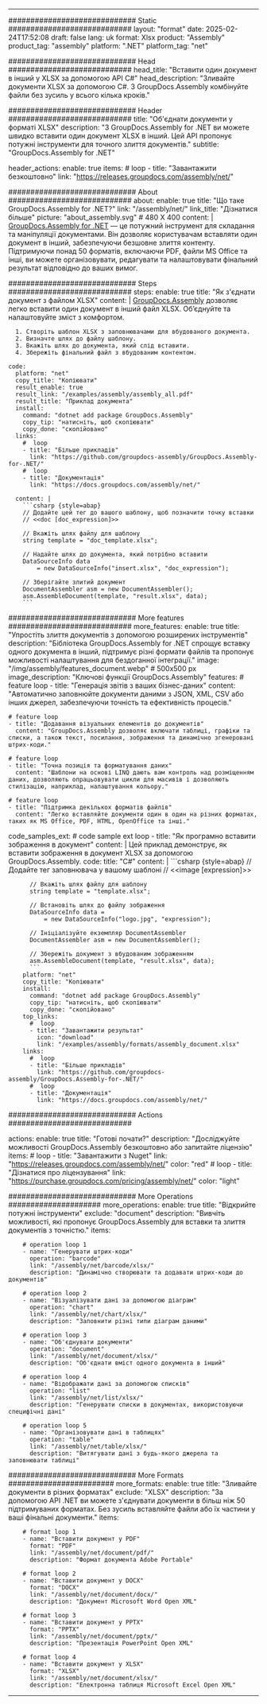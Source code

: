 



---
############################# Static ############################
layout: "format"
date:  2025-02-24T17:52:08
draft: false
lang: uk
format: Xlsx
product: "Assembly"
product_tag: "assembly"
platform: ".NET"
platform_tag: "net"

############################# Head ############################
head_title: "Вставити один документ в інший у XLSX за допомогою API C#"
head_description: "Зливайте документи XLSX за допомогою C#. З GroupDocs.Assembly комбінуйте файли без зусиль у всього кілька кроків."

############################# Header ############################
title: "Об'єднати документи у форматі XLSX" 
description: "З GroupDocs.Assembly for .NET ви можете швидко вставити один документ XLSX в інший. Цей API пропонує потужні інструменти для точного злиття документів."
subtitle: "GroupDocs.Assembly for .NET" 

header_actions:
  enable: true
  items:
    #  loop
    - title: "Завантажити безкоштовно"
      link: "https://releases.groupdocs.com/assembly/net/"
      
############################# About ############################
about:
    enable: true
    title: "Що таке GroupDocs.Assembly for .NET?"
    link: "/assembly/net/"
    link_title: "Дізнатися більше"
    picture: "about_assembly.svg" # 480 X 400
    content: |
       [GroupDocs.Assembly for .NET](/assembly/net/) — це потужний інструмент для складання та маніпуляції документами. Він дозволяє користувачам вставляти один документ в інший, забезпечуючи безшовне злиття контенту. Підтримуючи понад 50 форматів, включаючи PDF, файли MS Office та інші, ви можете організовувати, редагувати та налаштовувати фінальний результат відповідно до ваших вимог.

############################# Steps ############################
steps:
    enable: true
    title: "Як з'єднати документ з файлом XLSX"
    content: |
      [GroupDocs.Assembly](/assembly/net/) дозволяє легко вставити один документ в інший файл XLSX. Об’єднуйте та налаштовуйте зміст з комфортом.
      
      1. Створіть шаблон XLSX з заповнювачами для вбудованого документа.
      2. Визначте шлях до файлу шаблону.
      3. Вкажіть шлях до документа, який слід вставити.
      4. Збережіть фінальний файл з вбудованим контентом.
   
    code:
      platform: "net"
      copy_title: "Копіювати"
      result_enable: true
      result_link: "/examples/assembly/assembly_all.pdf"
      result_title: "Приклад документа"
      install:
        command: "dotnet add package GroupDocs.Assembly"
        copy_tip: "натисніть, щоб скопіювати"
        copy_done: "скопійовано"
      links:
        #  loop
        - title: "Більше прикладів"
          link: "https://github.com/groupdocs-assembly/GroupDocs.Assembly-for-.NET/"
        #  loop
        - title: "Документація"
          link: "https://docs.groupdocs.com/assembly/net/"
          
      content: |
        ```csharp {style=abap}
        // Додайте цей тег до вашого шаблону, щоб позначити точку вставки
        // <<doc [doc_expression]>>

        // Вкажіть шлях файлу для шаблону
        string template = "doc_template.xlsx";

        // Надайте шлях до документа, який потрібно вставити
        DataSourceInfo data 
            = new DataSourceInfo("insert.xlsx", "doc_expression");

        // Зберігайте злитий документ
        DocumentAssembler asm = new DocumentAssembler();
        asm.AssembleDocument(template, "result.xlsx", data);
        ```            

############################# More features ############################
more_features:
  enable: true
  title: "Упростіть злиття документів з допомогою розширених інструментів"
  description: "Бібліотека GroupDocs.Assembly for .NET спрощує вставку одного документа в інший, підтримує різні формати файлів та пропонує можливості налаштування для бездоганної інтеграції."
  image: "/img/assembly/features_document.webp" # 500x500 px
  image_description: "Ключові функції GroupDocs.Assembly"
  features:
    # feature loop
    - title: "Генерація звітів з ваших бізнес-даних"
      content: "Автоматично заповнюйте документи даними з JSON, XML, CSV або інших джерел, забезпечуючи точність та ефективність процесів."

    # feature loop
    - title: "Додавання візуальних елементів до документів"
      content: "GroupDocs.Assembly дозволяє включати таблиці, графіки та списки, а також текст, посилання, зображення та динамічно згенеровані штрих-коди."

    # feature loop
    - title: "Точна позиція та форматування даних"
      content: "Шаблони на основі LINQ дають вам контроль над розміщенням даних, дозволяють опрацьовувати цикли для масивів і дозволяють стилізацію, наприклад, налаштування кольору."

    # feature loop
    - title: "Підтримка декількох форматів файлів"
      content: "Легко вставляйте документи один в один на різних форматах, таких як MS Office, PDF, HTML, OpenOffice та інші."
      
  code_samples_ext:
    # code sample ext loop
    - title: "Як програмно вставити зображення в документ"
      content: |
        Цей приклад демонструє, як вставити зображення в документ XLSX за допомогою GroupDocs.Assembly.
      code:
        title: "C#"
        content: |
          ```csharp {style=abap}
          // Додайте тег заповнювача у вашому шаблоні
          // <<image [expression]>>

          // Вкажіть шлях файлу для шаблону
          string template = "template.xlsx";

          // Встановіть шлях до файлу зображення
          DataSourceInfo data =
              = new DataSourceInfo("logo.jpg", "expression");

          // Ініціалізуйте екземпляр DocumentAssembler
          DocumentAssembler asm = new DocumentAssembler();

          // Збережіть документ з вбудованим зображенням
          asm.AssembleDocument(template, "result.xlsx", data);
          ```
        platform: "net"
        copy_title: "Копіювати"
        install:
          command: "dotnet add package GroupDocs.Assembly"
          copy_tip: "натисніть, щоб скопіювати"
          copy_done: "скопійовано"
        top_links:
          #  loop
          - title: "Завантажити результат"
            icon: "download"
            link: "/examples/assembly/formats/assembly_document.xlsx"
        links:
          #  loop
          - title: "Більше прикладів"
            link: "https://github.com/groupdocs-assembly/GroupDocs.Assembly-for-.NET/"
          #  loop
          - title: "Документація"
            link: "https://docs.groupdocs.com/assembly/net/"
            

            


############################# Actions ############################

actions:
  enable: true
  title: "Готові почати?"
  description: "Досліджуйте можливості GroupDocs.Assembly безкоштовно або запитайте ліцензію"
  items:
    #  loop
    - title: "Завантажити з Nuget"
      link: "https://releases.groupdocs.com/assembly/net/"
      color: "red"
        #  loop
    - title: "Дізнатися про ліцензування"
      link: "https://purchase.groupdocs.com/pricing/assembly/net/"
      color: "light"


############################# More Operations #####################
more_operations:
    enable: true
    title: "Відкрийте потужні інструменти"
    exclude: "document"
    description: "Вивчіть можливості, які пропонує GroupDocs.Assembly для вставки та злиття документів з точністю."
    items: 
          
        # operation loop 1
        - name: "Генерувати штрих-коди"
          operation: "barcode"
          link: "/assembly/net/barcode/xlsx/"
          description: "Динамічно створювати та додавати штрих-коди до документів"

        # operation loop 2
        - name: "Візуалізувати дані за допомогою діаграм"
          operation: "chart"
          link: "/assembly/net/chart/xlsx/"
          description: "Заповнити різні типи діаграм даними"

        # operation loop 3
        - name: "Об'єднувати документи"
          operation: "document"
          link: "/assembly/net/document/xlsx/"
          description: "Об'єднати вміст одного документа в інший"

        # operation loop 4
        - name: "Відображати дані за допомогою списків"
          operation: "list"
          link: "/assembly/net/list/xlsx/"
          description: "Генерувати списки в документах, використовуючи специфічні дані"

        # operation loop 5
        - name: "Організовувати дані в таблицях"
          operation: "table"
          link: "/assembly/net/table/xlsx/"
          description: "Витягувати дані з будь-якого джерела та заповнювати таблиці"
         
          
############################# More Formats ########################
more_formats:
    enable: true
    title: "Зливайте документи в різних форматах"
    exclude: "XLSX"
    description: "За допомогою API .NET ви можете з'єднувати документи в більш ніж 50 підтримуваних форматах. Без зусиль вставляйте файли або їх частини у ваші фінальні документи."
    items: 
          
        # format loop 1
        - name: "Вставити документ у PDF"
          format: "PDF"
          link: "/assembly/net/document/pdf/"
          description: "Формат документа Adobe Portable"
          
        # format loop 2
        - name: "Вставити документ у DOCX"
          format: "DOCX"
          link: "/assembly/net/document/docx/"
          description: "Документ Microsoft Word Open XML"
          
        # format loop 3
        - name: "Вставити документ у PPTX"
          format: "PPTX"
          link: "/assembly/net/document/pptx/"
          description: "Презентація PowerPoint Open XML"
          
        # format loop 4
        - name: "Вставити документ у XLSX"
          format: "XLSX"
          link: "/assembly/net/document/xlsx/"
          description: "Електронна таблиця Microsoft Excel Open XML"


          

---